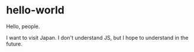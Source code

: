 # hello-world

Hello, people.

I want to visit Japan. I don't understand JS, but I hope to understand in the future.
